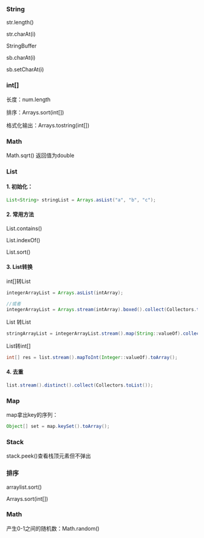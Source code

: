 ### String

str.length()

str.charAt(i)



StringBuffer

sb.charAt(i)

sb.setCharAt(i)



### int[]

长度：num.length

排序：Arrays.sort(int[])

格式化输出：Arrays.tostring(int[])



### Math

Math.sqrt() 返回值为double



### List

#### 1. 初始化：

```java
List<String> stringList = Arrays.asList("a", "b", "c");
```



#### 2. 常用方法

List.contains()

List.indexOf()

List.sort()



#### 3. List转换

int[]转List<Integer>

```java
integerArrayList = Arrays.asList(intArray);

//或者
integerArrayList = Arrays.stream(intArray).boxed().collect(Collectors.toList());
```



List<Integer> 转List<String>

```java
stringArrayList = integerArrayList.stream().map(String::valueOf).collect(Collectors.toList());
```



List<Integer>转int[]

```java
int[] res = list.stream().mapToInt(Integer::valueOf).toArray();
```



#### 4. 去重

```java
list.stream().distinct().collect(Collectors.toList());
```



### Map

map拿出key的序列：

```java
Object[] set = map.keySet().toArray();
```



### Stack

stack.peek()查看栈顶元素但不弹出



### 排序

arraylist.sort()

Arrays.sort(int[])



### Math

产生0-1之间的随机数：Math.random()

